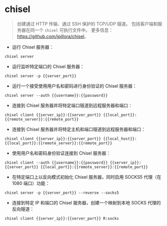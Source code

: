 # chisel

> 创建通过 HTTP 传输、通过 SSH 保护的 TCP/UDP 隧道。
> 包括客户端和服务器在同一个 `chisel` 可执行文件中。
> 更多信息：<https://github.com/jpillora/chisel>。

- 运行 Chisel 服务器：

`chisel server`

- 运行监听特定端口的 Chisel 服务器：

`chisel server -p {{server_port}}`

- 运行一个接受使用用户名和密码进行身份验证的 Chisel 服务器：

`chisel server --auth {{username}}:{{password}}`

- 连接到 Chisel 服务器并将特定端口隧道到远程服务器和端口：

`chisel client {{server_ip}}:{{server_port}} {{local_port}}:{{remote_server}}:{{remote_port}}`

- 连接到 Chisel 服务器并将特定主机和端口隧道到远程服务器和端口：

`chisel client {{server_ip}}:{{server_port}} {{local_host}}:{{local_port}}:{{remote_server}}:{{remote_port}}`

- 使用用户名和密码身份验证连接到 Chisel 服务器：

`chisel client --auth {{username}}:{{password}} {{server_ip}}:{{server_port}} {{local_port}}:{{remote_server}}:{{remote_port}}`

- 在特定端口上以反向模式初始化 Chisel 服务器，同时启用 SOCKS5 代理（在 1080 端口）功能：

`chisel server -p {{server_port}} --reverse --socks5`

- 连接到特定 IP 和端口的 Chisel 服务器，创建一个映射到本地 SOCKS 代理的反向隧道：

`chisel client {{server_ip}}:{{server_port}} R:socks`